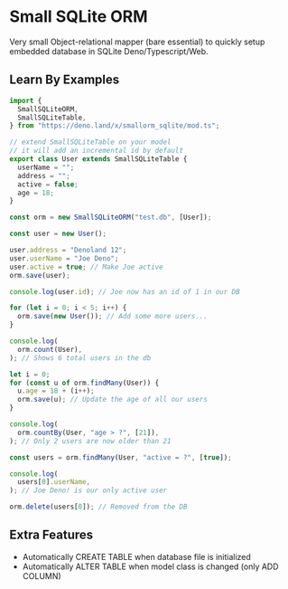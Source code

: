# Small SQLite ORM

Very small Object-relational mapper (bare essential) to quickly setup embedded database in SQLite Deno/Typescript/Web.

## Learn By Examples

```typescript
import {
  SmallSQLiteORM,
  SmallSQLiteTable,
} from "https://deno.land/x/smallorm_sqlite/mod.ts";

// extend SmallSQLiteTable on your model
// it will add an incremental id by default
export class User extends SmallSQLiteTable {
  userName = "";
  address = "";
  active = false;
  age = 18;
}

const orm = new SmallSQLiteORM("test.db", [User]);

const user = new User();

user.address = "Denoland 12";
user.userName = "Joe Deno";
user.active = true; // Make Joe active
orm.save(user);

console.log(user.id); // Joe now has an id of 1 in our DB

for (let i = 0; i < 5; i++) {
  orm.save(new User()); // Add some more users...
}

console.log(
  orm.count(User),
); // Shows 6 total users in the db

let i = 0;
for (const u of orm.findMany(User)) {
  u.age = 18 + (i++);
  orm.save(u); // Update the age of all our users
}

console.log(
  orm.countBy(User, "age > ?", [21]),
); // Only 2 users are now older than 21

const users = orm.findMany(User, "active = ?", [true]);

console.log(
  users[0].userName,
); // Joe Deno! is our only active user

orm.delete(users[0]); // Removed from the DB
```

## Extra Features
 - Automatically CREATE TABLE when database file is initialized
 - Automatically ALTER TABLE when model class is changed (only ADD COLUMN)